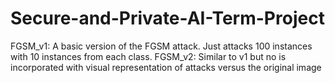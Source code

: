 # Secure-and-Private-AI-Term-Project
FGSM_v1: A basic version of the FGSM attack. Just attacks 100 instances with 10 instances from each class.
FGSM_v2: Similar to v1 but no is incorporated with visual representation of attacks versus the original image
